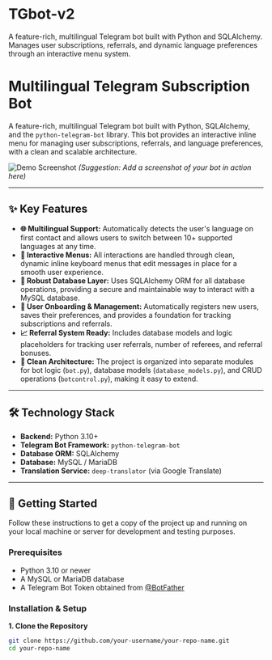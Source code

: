 # TGbot-v2
A feature-rich, multilingual Telegram bot built with Python and SQLAlchemy. Manages user subscriptions, referrals, and dynamic language preferences through an interactive menu system.


# Multilingual Telegram Subscription Bot

A feature-rich, multilingual Telegram bot built with Python, SQLAlchemy, and the `python-telegram-bot` library. This bot provides an interactive inline menu for managing user subscriptions, referrals, and language preferences, with a clean and scalable architecture.

![Demo Screenshot](https_your_image_link_here.png) 
*(Suggestion: Add a screenshot of your bot in action here)*

---

## ✨ Key Features

*   **🌐 Multilingual Support:** Automatically detects the user's language on first contact and allows users to switch between 10+ supported languages at any time.
*   **🤖 Interactive Menus:** All interactions are handled through clean, dynamic inline keyboard menus that edit messages in place for a smooth user experience.
*   **🐘 Robust Database Layer:** Uses SQLAlchemy ORM for all database operations, providing a secure and maintainable way to interact with a MySQL database.
*   **👤 User Onboarding & Management:** Automatically registers new users, saves their preferences, and provides a foundation for tracking subscriptions and referrals.
*   **📈 Referral System Ready:** Includes database models and logic placeholders for tracking user referrals, number of referees, and referral bonuses.
*   **🔩 Clean Architecture:** The project is organized into separate modules for bot logic (`bot.py`), database models (`database_models.py`), and CRUD operations (`botcontrol.py`), making it easy to extend.

---

## 🛠️ Technology Stack

*   **Backend:** Python 3.10+
*   **Telegram Bot Framework:** `python-telegram-bot`
*   **Database ORM:** SQLAlchemy
*   **Database:** MySQL / MariaDB
*   **Translation Service:** `deep-translator` (via Google Translate)

---

## 🚀 Getting Started

Follow these instructions to get a copy of the project up and running on your local machine or server for development and testing purposes.

### Prerequisites

*   Python 3.10 or newer
*   A MySQL or MariaDB database
*   A Telegram Bot Token obtained from [@BotFather](https://t.me/BotFather)

### Installation & Setup

**1. Clone the Repository**
```bash
git clone https://github.com/your-username/your-repo-name.git
cd your-repo-name
